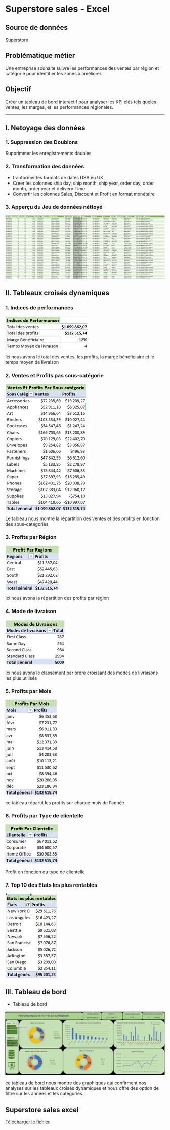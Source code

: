 # Superstore sales - Excel

## Source de données
[Superstore](https://www.kaggle.com/datasets/vivek468/superstore-dataset-final)

## Problématique métier
Une entreprise souhaite suivre les performances des ventes par région et catégorie pour identifier les zones à améliorer.

## Objectif
Créer un tableau de bord interactif pour analyser les KPI clés tels queles ventes, les marges, et les performances régionales.

---
## I.  Netoyage des données 

### 1. Suppression des Doublons
Supprimmer les enregistrements doubles
### 2. Transformation des données
 - tranformer les formats de dates USA en UK
 - Creer les colonnes ship day, ship month, ship year, order day, order month, order year et delivery Time 
 - Convertir les colonnes Sales, Discount et Profit en format monétaire 

### 3. Apperçu du Jeu de données néttoyé

![Ventes](superstore_data.png)

 ## II. Tableaux croisés dynamiques 
 ### 1. Indices de performances

 ![TCD](superstore_kpi.png)

 Ici nous avons le total des ventes, les profits, la marge bénéficiaire et le temps moyen de livraison

 ### 2. Ventes et Profits pas sous-catégorie

 ![TCD](superstore_subcategories.png)

 Le tableau nous montre la répartition des ventes et des profits en fonction des sous-catégories 
 ### 3. Profits par Région

 ![TCD](superstore_region.png)

  Ici nous avons la répartition des profits par région

 ### 4. Mode de livraison

 ![TCD](ship_mode.png)

   Ici nous avons le classement par ordre croissant des modes de  livraisons les plus utilisés

### 5. Profits par Mois

 ![TCD](month_trend.png)

  ce tableau répartit les profits sur chaque mois de l'année

### 6. Profits par Type de clientelle

 ![TCD](segment.png)

  Profit en fonction du type de clientelle 

### 7. Top 10 des Etats les plus rentables

 ![TCD](superstore_state.png)
 
 

 ## III. Tableau de bord 

 - Tableau de bord

 ![TCD](dashbord.png)

 ce tableau de bord nous montre des graphiques qui confirment nos analyses sur les tableaux croisés dynamiques et nous offre des option de filtre sur les années et les catégories.
 
 ## Superstore sales excel
 [Télécharger le fichier](superstore_sales.xlsx)